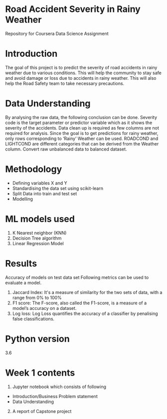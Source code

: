# Road Accident Severity in Rainy Weather
Repository for Coursera Data Science Assignment

# Introduction
The goal of this project is to predict the severity of road accidents in rainy weather due to various conditions. This will help the community to stay safe and avoid damage or loss due to accidents in rainy weather. This will also help the Road Safety team to take necessary precautions.


# Data Understanding
By analysing the raw data, the following conclusion can be done.
Severity code is the target parameter or predictor variable which as it shows the severity of the accidents.
Data clean up is required as few columns are not required for analysis.
Since the goal is to get predictions for rainy weather, only rows corresponding to ‘Rainy’ Weather can be used.
ROADCOND and LIGHTCOND are different categories that can be derived from the Weather column.
Convert raw unbalanced data to balanced dataset.

# Methodology
- Defining variables X and Y
- Standardising the data set using scikit-learn
- Split Data into train and test set
- Modelling

# ML models used
1. K Nearest neighbor (KNN)
2. Decision Tree algorithm
3. Linear Regression Model


# Results
Accuracy of models on test data set
Following metrics can be used to evaluate a model.
1. Jaccard Index: It's a measure of similarity for the two sets of data, with a range from 0% to 100%
2. F1 score: The F-score, also called the F1-score, is a measure of a model’s accuracy on a dataset. 
3. Log loss: Log Loss quantifies the accuracy of a classifier by penalising false classifications.

# Python version  
3.6

# Week 1 contents
1. Jupyter notebook which consists of following
- Introduction/Business Problem statement
- Data Understanding
2. A report of Capstone project
